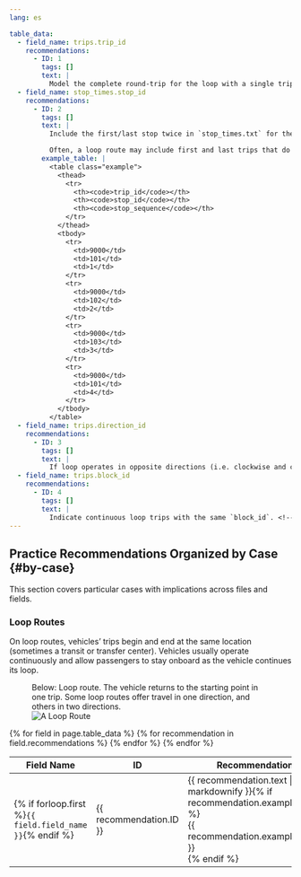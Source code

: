 ```yaml
---
lang: es

table_data:
  - field_name: trips.trip_id
    recommendations:
      - ID: 1
        tags: []
        text: |
          Model the complete round-trip for the loop with a single trip.  <!-- (102) -->
  - field_name: stop_times.stop_id
    recommendations:
      - ID: 2
        tags: []
        text: |
          Include the first/last stop twice in `stop_times.txt` for the trip that is a loop. Example below. <!-- (87) -->

          Often, a loop route may include first and last trips that do not travel the entire loop. Include these trips as well.
        example_table: |
          <table class="example">
            <thead>
              <tr>
                <th><code>trip_id</code></th>
                <th><code>stop_id</code></th>
                <th><code>stop_sequence</code></th>
              </tr>
            </thead>
            <tbody>
              <tr>
                <td>9000</td>
                <td>101</td>
                <td>1</td>
              </tr>
              <tr>
                <td>9000</td>
                <td>102</td>
                <td>2</td>
              </tr>
              <tr>
                <td>9000</td>
                <td>103</td>
                <td>3</td>
              </tr>
              <tr>
                <td>9000</td>
                <td>101</td>
                <td>4</td>
              </tr>
            </tbody>
          </table>
  - field_name: trips.direction_id
    recommendations:
      - ID: 3
        tags: []
        text: |
          If loop operates in opposite directions (i.e. clockwise and counterclockwise), then designate `direction_id` as `0` or `1`. <!-- (89) -->
  - field_name: trips.block_id
    recommendations:
      - ID: 4
        tags: []
        text: |
          Indicate continuous loop trips with the same `block_id`. <!-- (90) -->
---
```


## Practice Recommendations Organized by Case {#by-case}

This section covers particular cases with implications across files and fields.

### Loop Routes

On loop routes, vehicles’ trips begin and end at the same location (sometimes a transit or transfer center). Vehicles usually operate continuously and allow passengers to stay onboard as the vehicle continues its loop.

<figure id="loop-route-fig">
  <figcaption>Below: Loop route. The vehicle returns to the starting point in one trip. Some loop routes offer travel in one direction, and others in two directions.</figcaption>
  <img src="{{ "/best-practices/images/loop-route.svg" | prepend: site.baseurl }}" alt="A Loop Route">
</figure>

<div class="table-wrapper">
  <table class="recommendation">
    <thead>
      <tr>
        <th>Field Name</th>
        <th>ID</th>
        <th>Recommendation</th>
      </tr>
    </thead>
    <tbody>
    {% for field in page.table_data %}
      {% for recommendation in field.recommendations %}
      <tr id="{{ page.slug }}_{{ recommendation.ID }}" class="anchor-row{% if forloop.first %} field-row{% endif %}{% for tag in recommendation.tags %} {{ tag }}{% endfor %}">
        <td>{% if forloop.first %}<code>{{ field.field_name }}</code>{% endif %}</td>
        <td><div class="anchor-node"><p>{{ recommendation.ID }}</p><a class="anchor-link" href="#{{ page.slug }}_{{ recommendation.ID }}"><i class="fa fa-link" aria-hidden="true"></i></a></div></td>
        <td>{{ recommendation.text | markdownify }}{% if recommendation.example_table %}<div class="table-wrapper">{{ recommendation.example_table }}</div>{% endif %}</td>
      </tr>
      {% endfor %}
    {% endfor %}
    </tbody>
  </table>
</div>

